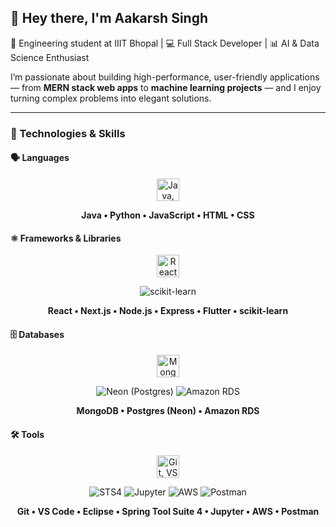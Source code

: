 ## 👋 Hey there, I'm Aakarsh Singh

🚀 Engineering student at IIIT Bhopal | 💻 Full Stack Developer | 📊 AI & Data Science Enthusiast  

I’m passionate about building high-performance, user-friendly applications — from **MERN stack web apps** to **machine learning projects** — and I enjoy turning complex problems into elegant solutions.  

---

### 🧰 Technologies & Skills

#### 🗣 Languages
<p align="center">
  <img src="https://skillicons.dev/icons?i=java,python,js,html,css" height="36" alt="Java, Python, JavaScript, HTML, CSS" />
</p>
<p align="center"><strong>Java • Python • JavaScript • HTML • CSS</strong></p>

#### ⚛ Frameworks & Libraries
<p align="center">
  <img src="https://skillicons.dev/icons?i=react,nextjs,nodejs,express,flutter" height="36" alt="React, Next.js, Node.js, Express, Flutter" />
</p>
<p align="center">
  <img alt="scikit-learn" src="https://img.shields.io/badge/scikit--learn-FF9F1C?style=flat&logo=scikitlearn&logoColor=white" />
</p>
<p align="center"><strong>React • Next.js • Node.js • Express • Flutter • scikit-learn</strong></p>

#### 🗄 Databases
<p align="center">
  <img src="https://skillicons.dev/icons?i=mongodb,postgres" height="36" alt="MongoDB, Postgres" />
</p>
<p align="center">
  <img alt="Neon (Postgres)" src="https://img.shields.io/badge/Neon%20(Postgres)-2F679A?style=flat&logo=postgresql&logoColor=white" />
  <img alt="Amazon RDS" src="https://img.shields.io/badge/Amazon%20RDS-232F3E?style=flat&logo=amazonaws&logoColor=FF9900" />
</p>
<p align="center"><strong>MongoDB • Postgres (Neon) • Amazon RDS</strong></p>

#### 🛠 Tools
<p align="center">
  <img src="https://skillicons.dev/icons?i=git,vscode,eclipse" height="36" alt="Git, VS Code, Eclipse" />
</p>
<p align="center">
  <img alt="STS4" src="https://img.shields.io/badge/Spring%20Tool%20Suite%204-6DB33F?style=flat&logo=spring&logoColor=white" />
  <img alt="Jupyter" src="https://img.shields.io/badge/Jupyter-F37626?style=flat&logo=jupyter&logoColor=white" />
  <img alt="AWS" src="https://img.shields.io/badge/AWS-232F3E?style=flat&logo=amazonaws&logoColor=FF9900" />
  <img alt="Postman" src="https://img.shields.io/badge/Postman-FF6C37?style=flat&logo=postman&logoColor=white" />
</p>
<p align="center"><strong>Git • VS Code • Eclipse • Spring Tool Suite 4 • Jupyter • AWS • Postman</strong></p>
